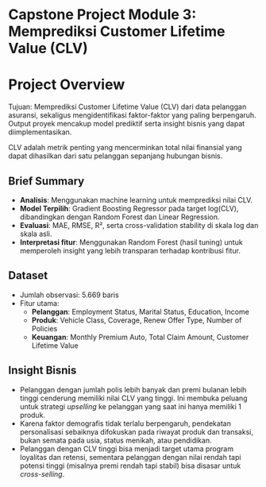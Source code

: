 # Capstone Project Module 3: Memprediksi Customer Lifetime Value (CLV)

# Project Overview
Tujuan: Memprediksi Customer Lifetime Value (CLV) dari data pelanggan asuransi, sekaligus mengidentifikasi faktor-faktor yang paling berpengaruh. Output proyek mencakup model prediktif serta insight bisnis yang dapat diimplementasikan.

CLV adalah metrik penting yang mencerminkan total nilai finansial yang dapat dihasilkan dari satu pelanggan sepanjang hubungan bisnis.

## Brief Summary

- **Analisis**: Menggunakan machine learning untuk memprediksi nilai CLV.
- **Model Terpilih**: Gradient Boosting Regressor pada target log(CLV), dibandingkan dengan Random Forest dan Linear Regression.
- **Evaluasi**: MAE, RMSE, R², serta cross-validation stability di skala log dan skala asli.
- **Interpretasi fitur**: Menggunakan Random Forest (hasil tuning) untuk memperoleh insight yang lebih transparan terhadap kontribusi fitur.

## Dataset

- Jumlah observasi: 5.669 baris
- Fitur utama:
  - **Pelanggan**: Employment Status, Marital Status, Education, Income
  - **Produk**: Vehicle Class, Coverage, Renew Offer Type, Number of Policies
  - **Keuangan**: Monthly Premium Auto, Total Claim Amount, Customer Lifetime Value

## Insight Bisnis

- Pelanggan dengan jumlah polis lebih banyak dan premi bulanan lebih tinggi cenderung memiliki nilai CLV yang tinggi. Ini membuka peluang untuk strategi *upselling* ke pelanggan yang saat ini hanya memiliki 1 produk.
- Karena faktor demografis tidak terlalu berpengaruh, pendekatan personalisasi sebaiknya difokuskan pada riwayat produk dan transaksi, bukan semata pada usia, status menikah, atau pendidikan.
- Pelanggan dengan CLV tinggi bisa menjadi target utama program loyalitas dan retensi, sementara pelanggan dengan nilai rendah tapi potensi tinggi (misalnya premi rendah tapi stabil) bisa disasar untuk *cross-selling*.

